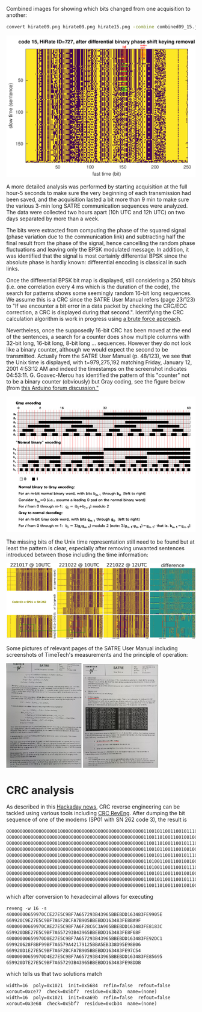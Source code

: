 Combined images for showing which bits changed from one acquisition to another:  
```bash
convert hirate09.png hirate09.png hirate15.png -combine combined09_15.jpg
```

<img src="code15_after_diff_removal.png">

A more detailed analysis was performed by starting acquisition at the full hour-5 seconds
to make sure the very beginning of each transmission had been saved, and the acquisition lasted
a bit more than 9 min to make sure the various 3-min long SATRE communication sequences were 
analyzed. The data were collected two hours apart (10h UTC and 12h UTC) on two days separated
by more than a week.

The bits were extracted from computing the phase of the squared signal (phase variation due
to the communication link) and subtracting half the final result from the phase of the signal,
hence cancelling the random phase fluctuations and leaving only the BPSK modulated message. In
addition, it was identified that the signal is most certainly differential BPSK since the absolute
phase is hardly known: differential encoding is classical in such links.

Once the differential BPSK bit map is displayed, still considering a 250 bits/s (i.e. one correlation
every 4 ms which is the duration of the code), the search for patterns shows some seemingly random
16-bit long sequences. We assume this is a CRC since the SATRE User Manual refers (page 23/123) to
"If we encounter a bit error in a data packet by checking the CRC/ECC correction, a CRC is displayed during 
that second.". Identifying the CRC calculation algorithm is work in progress using 
<a href="https://github.com/nitram2342/bruteforce-crc/">a brute force approach</a>.

Nevertheless, once the supposedly 16-bit CRC has been moved at the end of the sentences, a search for a counter
does show multiple columns with 32-bit long, 16-bit long, 8-bit long ... sequences. However they do not
look like a binary counter, although we would expect the second to be transmitted. Actually from the SATRE
User Manual (p. 48/123), we see that the Unix time is displayed, with t=979,275,192 matching Friday, January 12, 2001 
4:53:12 AM and indeed the timestamps on the screenshot indicates 04:53:11. G. Goavec-Merou has identified the
pattern of this "counter" not to be a binary counter (obviously) but Gray coding, see the figure below (from
<a href="https://forum.arduino.cc/t/using-gray-coding-to-read-angular-position-of-a-rotator-need-suitable-sensor/388051">
this Arduino forum discussion."</a>

<img src="graycoding_arduino_forum.jpg">

The missing bits of the Unix time representation still need to be found but at least the pattern is clear, especially
after removing unwanted sentences introduced between those including the time information:

<img src="Screenshot_combined.png">

Some pictures of relevant pages of the SATRE User Manual including screenshots of TimeTech's measurements and the principle
of operation:

<img src="DSC_0708.JPG" width=200>

<img src="DSC_0709.JPG" width=200>

<h1>CRC analysis</h1>

As described in this <a href="https://hackaday.com/2019/06/27/reverse-engineering-cyclic-redundancy-codes/">Hackaday news</a>, CRC reverse engineering can be tackled using various tools including <a href="https://reveng.sourceforge.io/readme.htm">CRC RevEng</a>. After dumping the bit sequence of one of the modems (SP01 with SN 262 code 3), the result is
```
0000000000000000000100000000000000000000000000000001100101100110010111000011001100111000100111111001011100100110111111011110100110010101110010100100111011010000111001011001011011101111101011110111010001011000110100100000111111111010011001000001011110
0000000000000000000000000000000000000000000000000001100110100110010010000011001001111000100111111001011100100110111111011110100110111100101011110011111010011110111001000001011011101111101011110111010001011000110100100000111111111010001011101010011111
0000000000000000000100000000000000000000000000000001100110100110010111000011001010111000100111111001011100100110111111011110100110111100101000110001101100001110101001000001011011101111101011110111010001011000110100100000111111111010000001100000111100
0000000000000000000000000000000000000000000000000001100101100110010010000011011011111000100111111001011100100110111111011110100110010101110010100100111011010000111001011001011011101111101011110111010001011000110100100000111111111010001111011010001111
0000000000000000000100000000000000000000000000000001100101100110010111000011011000111000100111111001011100100110111111011110100110010101110010100100111011010000111001011001011011101111101011110111010001011000110100100000111111111010010010110111000001
0000000000000000000000000000000000000000000000000001101001100110010010000001100010100011111000101111111001100110111111011110100110010101111001101001000010000101111001000100100101101110111010010111101011001100111000110110010101111010011000101100000110
0000000000000000000100000000000000000000000000000001101001100110010111000001100010100011111000101111111001100110111111011110100110010101111001101001000010000101111001000100100101101110111010010111001001001100111001001110010101111010000001101011001000
0000000000000000000000000000000000000000000000000001100101100110010010000011010111111000100111111001011100100110111111011110100110010101110010100100111011010000111001011001011011101111101011110111010001011000110100100000111111111010011000110111011011
0000000000000000000100000000000000000000000000000001100101100110010111000011010100111000100111111001011100100110111111011110100110010101110010100100111011010000111001011001011011101111101011110111010001011000110100100000111111111010000101011010010101
0000000000000000000000000000000000000000000000000001100110100110010010000011010001111000100111111001011100100110111111011110100110111100101011110011111010011110111001000001011011101111101011110111010001011000110100100000111111111010010111110001010100
```
which after conversion to hexadecimal allows for executing
```
reveng -w 16 -s 40000000659970CCE27E5C9BF7A657293B43965BBEBDD163483FE9905E 669920C9E27E5C9BF7A6F2BCFA7B905BBEBDD163483FE8BA9F 40000000669970CAE27E5C9BF7A6F28C6C3A905BBEBDD163483FE8183C 659920DBE27E5C9BF7A657293B43965BBEBDD163483FE8F68F 40000000659970D8E27E5C9BF7A657293B43965BBEBDD163483FE92DC1 699920628F8BF99BF7A6579A42179125BBA5EB338D95E98B06 669920D1E27E5C9BF7A6F2BCFA7B905BBEBDD163483FE97C54 40000000659970D4E27E5C9BF7A657293B43965BBEBDD163483FE85695 659920D7E27E5C9BF7A657293B43965BBEBDD163483FE98DDB
```
which tells us that two solutions match
```
width=16  poly=0x1021  init=0x5684  refin=false  refout=false  xorout=0xce77  check=0x5bf7  residue=0x3b2b  name=(none)
width=16  poly=0x1021  init=0xa69b  refin=false  refout=false  xorout=0x3e68  check=0x5bf7  residue=0xcb34  name=(none)
```

